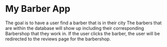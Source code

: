 # My Barber App

The goal is to have a user find a barber that is in their city
The barbers that are within the database will show up including their corresponding Barbershop that they work in.
If the user clicks the barber, the user will be redirected to the reviews page for the barbershop.